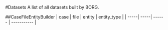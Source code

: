 #Datasets
  A list of all datasets built by BORG.
  
##CaseFileEntityBuilder
| case | file | entity | entity_type |
| -----| -----| ------ | ----------- |